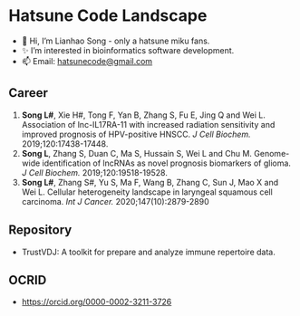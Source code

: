 # Hatsune Code Landscape

- 👋 Hi, I’m Lianhao Song - only a hatsune miku fans.
- ✨ I’m interested in bioinformatics software development.
- 📫 Email: hatsunecode@gmail.com

## Career
1. <b>Song L#</b>, Xie H#, Tong F, Yan B, Zhang S, Fu E, Jing Q and Wei L. Association of lnc-IL17RA-11 with increased radiation sensitivity and improved prognosis of HPV-positive HNSCC. <i>J Cell Biochem.</i> 2019;120:17438-17448.<br>
2. <b>Song L</b>, Zhang S, Duan C, Ma S, Hussain S, Wei L and Chu M. Genome-wide identification of lncRNAs as novel prognosis biomarkers of glioma. <i>J Cell Biochem.</i> 2019;120:19518-19528.<br>
3. <b>Song L#</b>, Zhang S#, Yu S, Ma F, Wang B, Zhang C, Sun J, Mao X and Wei L. Cellular heterogeneity landscape in laryngeal squamous cell carcinoma. <i>Int J Cancer.</i> 2020;147(10):2879-2890<br>

## Repository
* TrustVDJ: A toolkit for prepare and analyze immune repertoire data.

## OCRID
- https://orcid.org/0000-0002-3211-3726<br>

